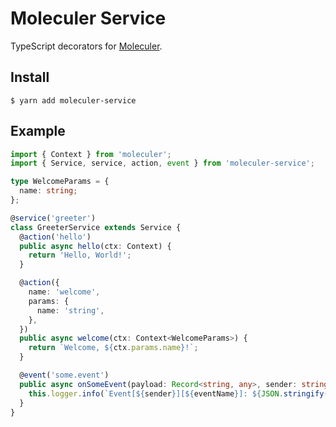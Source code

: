 # Moleculer Service

TypeScript decorators for [Moleculer](https://moleculer.services).

## Install

```shell
$ yarn add moleculer-service
```

## Example

```typescript
import { Context } from 'moleculer';
import { Service, service, action, event } from 'moleculer-service';

type WelcomeParams = {
  name: string;
};

@service('greeter')
class GreeterService extends Service {
  @action('hello')
  public async hello(ctx: Context) {
    return 'Hello, World!';
  }

  @action({
    name: 'welcome',
    params: {
      name: 'string',
    },
  })
  public async welcome(ctx: Context<WelcomeParams>) {
    return `Welcome, ${ctx.params.name}!`;
  }

  @event('some.event')
  public async onSomeEvent(payload: Record<string, any>, sender: string, eventName: string) {
    this.logger.info(`Event[${sender}][${eventName}]: ${JSON.stringify(payload)}`);
  }
}
```
